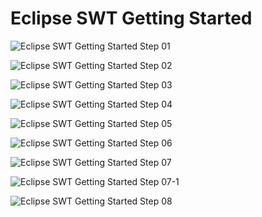 Eclipse SWT Getting Started
=============================

![Eclipse SWT Getting Started Step 01](images/eclipse-swt-getting-started-01.PNG)

![Eclipse SWT Getting Started Step 02](images/eclipse-swt-getting-started-02.PNG)

![Eclipse SWT Getting Started Step 03](images/eclipse-swt-getting-started-03.PNG)

![Eclipse SWT Getting Started Step 04](images/eclipse-swt-getting-started-04.PNG)

![Eclipse SWT Getting Started Step 05](images/eclipse-swt-getting-started-05.PNG)

![Eclipse SWT Getting Started Step 06](images/eclipse-swt-getting-started-06.PNG)

![Eclipse SWT Getting Started Step 07](images/eclipse-swt-getting-started-07.PNG)

![Eclipse SWT Getting Started Step 07-1](images/eclipse-swt-getting-started-07-1.PNG)

![Eclipse SWT Getting Started Step 08](images/eclipse-swt-getting-started-08.PNG)
